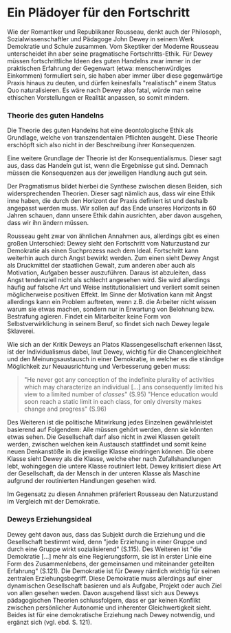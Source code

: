 # Ein Plädoyer für den Fortschritt

Wie der Romantiker und Republikaner Rousseau, denkt auch der Philosoph,
Sozialwissenschaftler und Pädagoge John Dewey in seinem Werk Demokratie und Schule zusammen.
Vom Skeptiker der Moderne Rousseau unterscheidet ihn aber seine pragmatische Fortschritts-Ethik.
Für Dewey müssen fortschrittliche Ideen des guten Handelns zwar immer in der  praktischen Erfahrung der Gegenwart (etwa: menschenwürdiges Einkommen) formuliert sein, sie haben aber immer über diese gegenwärtige Praxis hinaus zu deuten, und dürfen keinesfalls "realistisch" einem Status Quo naturalisieren.
Es wäre nach Dewey also fatal, würde man seine ethischen Vorstellungen er Realität anpassen, so somit mindern.

### Theorie des guten Handelns

Die Theorie des guten Handelns hat eine deontologische Ethik als Grundlage, welche von transzendentalen Pflichten ausgeht.
Diese Theorie erschöpft sich also nicht in der Beschreibung ihrer Konsequenzen.

Eine weitere Grundlage der Theorie ist der Konsequentialismus.
Dieser sagt aus, dass das Handeln gut ist, wenn die Ergebnisse gut sind.
Demnach müssen die Konsequenzen aus der jeweiligen Handlung auch gut sein.

Der Pragmatismus bildet hierbei die Synthese zwischen diesen Beiden, sich widersprechenden Theorien.
Dieser sagt nämlich aus, dass wir eine Ethik inne haben, die durch den Horizont der Praxis definiert ist und deshalb angepasst werden muss.
Wir sollen auf das Ende unseres Horizonts in 60 Jahren schauen, dann unsere Ethik dahin ausrichten, aber davon ausgehen, dass wir ihn ändern müssen.
<!-- FIXME MH und MM: wessen Zitat ist das denn? Quelle? -->
<!-- TODO: MH finden wir hier vielleicht insgesamt eine schöne Dewey-Losung oder was anderes, was die pragmatische Ethik gut auf den Punkt bringt? -->
Rousseau geht zwar von ähnlichen Annahmen aus, allerdings gibt es einen großen Unterschied:
Dewey sieht den Fortschritt vom Naturzustand zur Demokratie als einen Suchprozess nach dem Ideal.
Fortschritt kann weiterhin auch durch Angst bewirkt werden.
Zum einen sieht Dewey Angst als Druckmittel der staatlichen Gewalt, zum anderen aber auch als Motivation, Aufgaben besser auszuführen.
Daraus ist abzuleiten, dass Angst tendenziell nicht als schlecht angesehen wird.
Sie wird allerdings häufig auf falsche Art und Weise institutionalisiert und verliert somit seinen möglicherweise positiven Effekt.
Im Sinne der Motivation kann mit Angst allerdings kann ein Problem auftreten, wenn z.B. die Arbeiter nicht wissen warum sie etwas machen, sondern nur in Erwartung von Belohnung bzw. Bestrafung agieren.
Findet ein Mitarbeiter keine Form von Selbstverwirklichung in seinem Beruf, so findet sich nach Dewey legale Sklaverei.
<!-- TODO: MH genau -->
Wie sich an der Kritik Deweys an Platos Klassengesellschaft erkennen lässt, ist der Individualismus dabei, laut Dewey, wichtig für die Chancengleichheit und den Meinungsaustausch in einer Demokratie, in welcher es die ständige Möglichkeit zur Neuausrichtung und Verbesserung geben muss:
>"He never got any conception of the indefinite plurality of activities which may characterize an individual [...] ans consequently limited his view to a limited number of *classes*" (S.95) 
"Hence education would soon reach a static limit in each class, for only diversity makes change and progress" (S.96)

Des Weiteren ist die politische Mitwirkung jedes Einzelnen gewährleistet basierend auf Folgendem:
Alle müssen gehört werden, denn sie könnten etwas sehen.
Die Gesellschaft darf also nicht in zwei Klassen geteilt werden, zwischen welchen kein Austausch stattfindet und somit keine neuen Denkanstöße in die jeweilige Klasse eindringen können.
Die obere Klasse sieht Dewey als die Klasse, welche eher nach Zufallshandlungen lebt, wohingegen die untere Klasse routiniert lebt.
Dewey kritisiert diese Art der Gesellschaft, da der Mensch in der unteren Klasse als Maschine aufgrund der routinierten Handlungen gesehen wird.

Im Gegensatz zu diesen Annahmen präferiert Rousseau den Naturzustand im Vergleich mit der Demokratie.


### Deweys Erziehungsideal

Dewey geht davon aus, dass das Subjekt durch die Erziehung und die Gesellschaft bestimmt wird, denn "jede Erziehung in einer Gruppe und durch eine Gruppe wirkt sozialisierend" (S.115).
Des Weiteren ist "die Demokratie [...] mehr als eine Regierungsform, sie ist in erster Linie eine Form des Zusammenlebens, der gemeinsamen und miteinander geteilten Erfahrung" (S.121).
Die Demokratie ist für Dewey nämlich wichtig für seinen zentralen Erziehungsbegriff.
Diese Demokratie muss allerdings auf einer dynamischen Gesellschaft basieren und als Aufgabe, Projekt oder auch Ziel von allen gesehen weden.
Davon ausgehend lässt sich aus Deweys pädagogischen Theorien schlussfolgern, dass er gar keinen Konflikt zwischen persönlicher Autonomie und inherenter Gleichwertigkeit sieht.
Beides ist für eine demokratische Erziehung nach Dewey notwendig, und ergänzt sich (vgl. ebd. S. 121).
